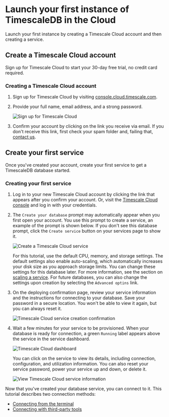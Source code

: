 # Launch your first instance of TimescaleDB in the Cloud
Launch your first instance by creating a Timescale Cloud account and then
creating a service.

## Create a Timescale Cloud account
Sign up for Timescale Cloud to start your 30-day free trial, no credit card
required.

<procedure>

### Creating a Timescale Cloud account

1.  Sign up for Timescale Cloud by visiting
    [console.cloud.timescale.com][cloud-signup].
1.  Provide your full name, email address, and a strong password.

    <img class="main-content__illustration"
    src="https://s3.amazonaws.com/assets.timescale.com/docs/images/tsc-signup-full.png"
    alt="Sign up for Timescale Cloud"/>

1.  Confirm your account by clicking on the link you receive via email. If you
    don't receive this link, first check your spam folder and, failing that,
    [contact us][contact-timescale].

</procedure>

## Create your first service
Once you've created your account, create your first service to get a TimescaleDB
database started.

<procedure>

### Creating your first service

1.  Log in to your new Timescale Cloud account by clicking the link that appears
    after you confirm your account. Or, visit the [Timescale Cloud
    console][cloud-console] and log in with your credentials.
1.  The `Create your database` prompt may automatically appear when you first open
    your account. You use this prompt to create a service, an example of the prompt 
    is shown below. If you don't see this database prompt, click the `Create service` 
    button on your services page to show it. 

    <img class="main-content__illustration"
    src="https://s3.amazonaws.com/assets.timescale.com/docs/images/tsc-createdb.png"
    alt="Create a Timescale Cloud service"/> 

    For this tutorial, use the default CPU, memory, and storage settings. The
    default settings also enable auto-scaling, which automatically increases
    your disk size as you approach storage limits. You can change these settings
    for this database later. For more information, see the section on [scaling a
    service][scaling]. For future databases, you can also change the settings upon 
    creation by selecting the `Advanced optins` link.
1.  On the deploying confirmation page, review your service information and the
    instructions for connecting to your database. Save your password in a secure
    location. You won't be able to view it again, but you can always reset it.

    <img class="main-content__illustration"
    src="https://s3.amazonaws.com/assets.timescale.com/docs/images/tsc-build-service.png"
    alt="Timescale Cloud service creation confirmation"/>

1.  Wait a few minutes for your service to be provisioned. When your database is
    ready for connection, a green `Running` label appears above the service in
    the service dashboard.

    <img class="main-content__illustration"
    src="https://s3.amazonaws.com/assets.timescale.com/docs/images/tsc-service-dashboard.png"
    alt="Timescale Cloud dashboard"/>

    You can click on the service to view its details, including connection,
    configuration, and utilization information. You can also reset your service
    password, power your service up and down, or delete it.
    
    <img class="main-content__illustration"
    src="https://s3.amazonaws.com/assets.timescale.com/docs/images/tsc-running-service.png"
    alt="View Timescale Cloud service information"/>

</procedure>

Now that you've created your database service, you can connect to it. This
tutorial describes two connection methods:
*   [Connecting from the terminal][connect-terminal] 
*   [Connecting with third-party tools][connect-3party-tools]

[connect-terminal]: /getting-started/access-timescaledb/access-timescaledb-terminal/
[connect-3party-tools]: /getting-started/access-timescaledb/access-timescaledb-third-party-tools/
[cloud-signup]: https://console.cloud.timescale.com/signup
[cloud-console]: https://console.cloud.timescale.com/login
[contact-timescale]: https://www.timescale.com/contact
[scaling]: cloud/:currentVersion:/scaling-a-service/